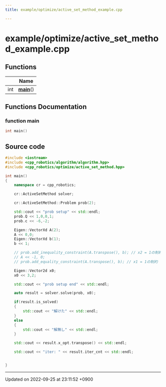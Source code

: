 ```yaml
---
title: example/optimize/active_set_method_example.cpp

---
```


# example/optimize/active_set_method_example.cpp



## Functions

|                | Name           |
| -------------- | -------------- |
| int | **[main](/cpp_robotics_core/doxybook/Files/active__set__method__example_8cpp/#function-main)**() |


## Functions Documentation

### function main

```cpp
int main()
```




## Source code

```cpp
#include <iostream>
#include <cpp_robotics/algorithm/algorithm.hpp>
#include <cpp_robotics/optimize/active_set_method.hpp>

int main()
{
    namespace cr = cpp_robotics;

    cr::ActiveSetMethod solver;

    cr::ActiveSetMethod::Problem prob(2);

    std::cout << "prob setup" << std::endl;
    prob.Q << 1,0,0,1;
    prob.c << -6,-2;

    Eigen::VectorXd A(2);
    A << 0,0;
    Eigen::VectorXd b(1);
    b << 1;

    // prob.add_inequality_constraint(A.transpose(), b); // x2 = 1の制約
    // A << -1, 0;
    // prob.add_equality_constraint(A.transpose(), b); // x1 = 1の制約

    Eigen::Vector2d x0;
    x0 << 3,2;

    std::cout << "prob setup end" << std::endl;

    auto result = solver.solve(prob, x0);

    if(result.is_solved)
    {
        std::cout << "解けた" << std::endl;
    }
    else
    {
        std::cout << "解無し" << std::endl;
    }

    std::cout << result.x_opt.transpose() << std::endl;

    std::cout << "iter: " << result.iter_cnt << std::endl;


}
```


-------------------------------

Updated on 2022-09-25 at 23:11:52 +0900
